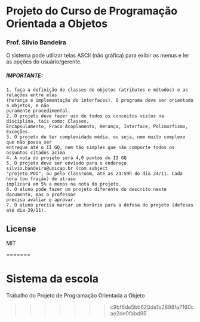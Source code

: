 # Projeto do Curso de Programação Orientada a Objetos
### Prof. Silvio Bandeira ###

O sistema pode utilizar telas ASCII (não gráfica) para exibir os menus e ler as opções do usuário/gerente.

##### IMPORTANTE:

	1. faça a definição de classes de objetos (atributos e métodos) e as relações entre elas
	(herança e implementação de interfaces). O programa deve ser orientado a objetos, e não
	puramente procedimental.
	2. O projeto deve fazer uso de todos os conceitos vistos na disciplina, tais como: Classes,
	Encapsulamento, Fraco Acoplamento, Herança, Interface, Polimorfismo, Exceções.
	3. O projeto de ter complexidade média, ou seja, nem muito complexo que não possa ser
	entregue até o II GQ, nem tão simples que não comporte todos os assuntos citados acima
	4. A nota do projeto será 4,0 pontos do II GQ
	5. O projeto deve ser enviado para o endereço silvio.bandeira@unicap.br (com subject
	"projeto POO", ou pelo classroom, até as 23:59h do dia 24/11. Cada hora (ou fração) de atraso
	implicará em 5% a menos na nota do projeto.
	6. O aluno pode fazer um projeto diferente do descrito neste documento, mas o professor
	precisa avaliar e aprovar.
	7. O aluno precisa marcar um horário para a defesa do projeto (defesas até dia 29/11).

License
----

MIT

=======
# Sistema da escola
Trabalho do Projeto de Programação Orientada a Objeto
>>>>>>> c9bf6de5bb620da1b2898fa7160cae2de0fabd95
